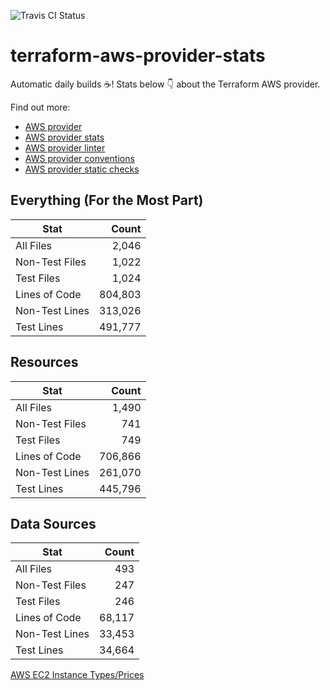 ![Travis CI Status](https://travis-ci.org/YakDriver/terraform-aws-provider-stats.svg?branch=main)
# terraform-aws-provider-stats

Automatic daily builds :coffee:! Stats below :point_down: about the Terraform AWS provider.

Find out more:
* [AWS provider](https://github.com/terraform-providers/terraform-provider-aws)
* [AWS provider stats](https://github.com/YakDriver/terraform-aws-provider-stats)
* [AWS provider linter](https://github.com/terraform-providers/terraform-provider-aws/tree/master/awsproviderlint)
* [AWS provider conventions](https://github.com/YakDriver/terraform-aws-conventions)
* [AWS provider static checks](https://github.com/YakDriver/terraform-aws-provider-static-checks)



## Everything (For the Most Part)

|  Stat  |  Count  |
| ------------- | -------------: |
|  All Files  |  2,046  |
|  Non-Test Files  |  1,022  |
|  Test Files  |  1,024  |
|  Lines of Code  |  804,803  |
|  Non-Test Lines  |  313,026  |
|  Test Lines  |  491,777  |



## Resources

|  Stat  |  Count  |
| ------------- | -------------: |
|  All Files  |  1,490  |
|  Non-Test Files  |  741  |
|  Test Files  |  749  |
|  Lines of Code  |  706,866  |
|  Non-Test Lines  |  261,070  |
|  Test Lines  |  445,796  |



## Data Sources

|  Stat  |  Count  |
| ------------- | -------------: |
|  All Files  |  493  |
|  Non-Test Files  |  247  |
|  Test Files  |  246  |
|  Lines of Code  |  68,117  |
|  Non-Test Lines  |  33,453  |
|  Test Lines  |  34,664  |




[AWS EC2 Instance Types/Prices](https://github.com/YakDriver/aws-ec2-instance-types)
